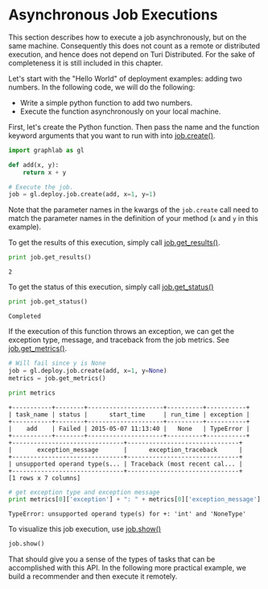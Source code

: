 <script src="../turi/js/recview.js"></script>
# Asynchronous Job Executions

This section describes how to execute a job asynchronously, but on the same machine. Consequently this does not count as a remote or distributed execution, and hence does not depend on Turi Distributed. For the sake of completeness it is still included in this chapter.

Let's start with the "Hello World" of deployment examples: adding two numbers. In the following code, we will do the following:

- Write a simple python function to add two numbers.
- Execute the function asynchronously on your local machine.

First, let's create the Python function. Then pass the name and the function keyword arguments that you want to run with into [job.create()](https://turi.com/products/create/docs/generated/graphlab.deploy.job.create.html).

```python
import graphlab as gl

def add(x, y):
    return x + y

# Execute the job.
job = gl.deploy.job.create(add, x=1, y=1)
```

Note that the parameter names in the kwargs of the `job.create` call need to match the parameter names in the definition of your method (`x` and `y` in this example).

To get the results of this execution, simply call [job.get_results()](https://turi.com/products/create/docs/generated/graphlab.deploy.Job.get_results.html).

```python
print job.get_results()
```
```
2
```

To get the status of this execution, simply call [job.get_status()](https://turi.com/products/create/docs/generated/graphlab.deploy.Job.get_status.html)

```python
print job.get_status()
```
```
Completed
```

If the execution of this function throws an exception, we can get the exception
type, message, and traceback from the job metrics. See [job.get_metrics()](https://turi.com/products/create/docs/generated/graphlab.deploy.Job.get_metrics.html).

```python
# Will fail since y is None
job = gl.deploy.job.create(add, x=1, y=None)
metrics = job.get_metrics()

print metrics
```
```
+-----------+--------+---------------------+----------+-----------+
| task_name | status |      start_time     | run_time | exception |
+-----------+--------+---------------------+----------+-----------+
|    add    | Failed | 2015-05-07 11:13:40 |   None   | TypeError |
+-----------+--------+---------------------+----------+-----------+
+-------------------------------+-------------------------------+
|       exception_message       |      exception_traceback      |
+-------------------------------+-------------------------------+
| unsupported operand type(s... | Traceback (most recent cal... |
+-------------------------------+-------------------------------+
[1 rows x 7 columns]
```

```python
# get exception type and exception message
print metrics[0]['exception'] + ": " + metrics[0]['exception_message']
```
```
TypeError: unsupported operand type(s) for +: 'int' and 'NoneType'
```

To visualize this job execution, use [job.show()](https://turi.com/products/create/docs/generated/graphlab.deploy.Job.show.html)

```python
job.show()
```

That should give you a sense of the types of tasks that can be accomplished
with this API. In the following more practical example, we build a recommender
and then execute it remotely.
